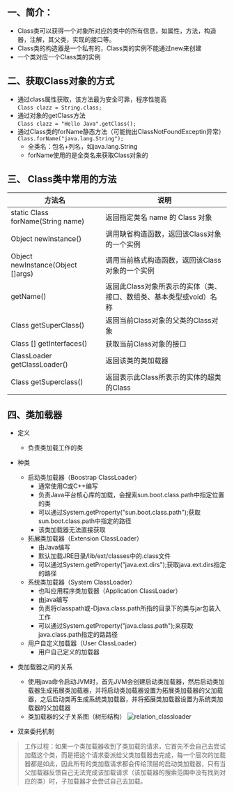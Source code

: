 ## 一、简介：
- Class类可以获得一个对象所对应的类中的所有信息，如属性，方法，构造器，注解，其父类，实现的接口等。
- Class类的构造器是一个私有的，Class类的实例不能通过new来创建
- 一个类对应一个Class类的实例

## 二、获取Class对象的方式
- 通过class属性获取，该方法最为安全可靠，程序性能高  
``` Class clazz = String.class; ```
- 通过对象的getClass方法  
``` Class clazz = "Hello Java".getClass(); ```
- 通过Class类的forName静态方法（可能抛出ClassNotFoundExceptin异常）  
``` Class.forName("java.lang.String"); ```
  - 全类名：包名+列名，如java.lang.String
  - forName使用的是全类名来获取Class对象的

## 三、 Class类中常用的方法

|方法名|说明|
|----------------------------------|--------------------------------|
|static Class forName(String name) |返回指定类名 name 的 Class 对象|
|Object newInstance() |调用缺省构造函数，返回该Class对象的一个实例|
|Object newInstance(Object []args) |调用当前格式构造函数，返回该Class对象的一个实例|
|getName()|返回此Class对象所表示的实体（类、接口、数组类、基本类型或void）名称|
|Class getSuperClass()|返回当前Class对象的父类的Class对象|
|Class [] getInterfaces()|获取当前Class对象的接口|
|ClassLoader getClassLoader()|返回该类的类加载器|
|Class getSuperclass()|返回表示此Class所表示的实体的超类的Class|

## 四、类加载器
- 定义
  - 负责类加载工作的类
- 种类
  - 启动类加载器（Boostrap ClassLoader）
      - 通常使用C或C++编写
      - 负责Java平台核心库的加载，会搜索sun.boot.class.path中指定位置的类
      - 可以通过System.getProperty("sun.boot.class.path");获取sun.boot.class.path中指定的路径
      - 该类加载器无法直接获取    
  - 拓展类加载器（Extension ClassLoader）
      - 由Java编写
      - 默认加载JRE目录/lib/ext/classes中的.class文件
      - 可以通过System.getProperty("java.ext.dirs");获取java.ext.dirs指定的路径
  - 系统类加载器（System ClassLoader）
      - 也叫应用程序类加载器（Application ClassLoader）
      - 由java编写
      - 负责将classpath或-Djava.class.path所指的目录下的类与jar包装入工作
      - 可以通过System.getProperty("java.class.path");来获取java.class.path指定的路路径
  - 用户自定义加载器（User ClassLoader）
      - 用户自己定义的加载器
   
- 类加载器之间的关系
  - 使用java命令启动JVM时，首先JVM会创建启动类加载器，然后启动类加载器生成拓展类加载器，并将启动类加载器设置为拓展类加载器的父加载器，之后启动类再生成系统类加载器，并将拓展类加载器设置为系统类加载器的父加载器
  - 类加载器的父子关系图（树形结构）
![relation_classloader](Images/relation_classloader.png)
- 双亲委托机制
> 工作过程：如果一个类加载器收到了类加载的请求，它首先不会自己去尝试加载这个类，而是把这个请求委派给父类加载器去完成，每一个层次的加载器都是如此，因此所有的类加载请求都会传给顶层的启动类加载器，只有当父加载器反馈自己无法完成该加载请求（该加载器的搜索范围中没有找到对应的类）时，子加载器才会尝试自己去加载。



